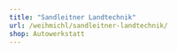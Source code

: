 ```yaml
---
title: "Sandleitner Landtechnik"
url: /weihmichl/sandleitner-landtechnik/
shop: Autowerkstatt
---
```


